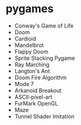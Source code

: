 # pygames

- Conway's Game of Life
- Doom
- Cardioid
- Mandelbrot
- Flappy Doom
- Sprite Stacking Pygame
- Ray Marching
- Langton's Ant
- Doom Fire Algorithm
- Mode 7
- Arkanoid Breakout
- ASCII-pixel-art
- FurMark OpenGL
- Maze
- Tunnel Shader Imitation
